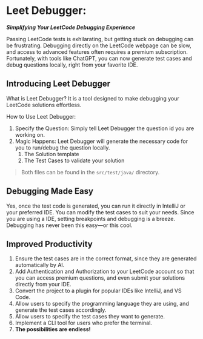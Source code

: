 # Leet Debugger: 

***Simplifying Your LeetCode Debugging Experience***

Passing LeetCode tests is exhilarating, but getting stuck on debugging can be frustrating. Debugging directly on the LeetCode webpage can be slow, and access to advanced features often requires a premium subscription. Fortunately, with tools like ChatGPT, you can now generate test cases and debug questions locally, right from your favorite IDE.

## Introducing Leet Debugger
What is Leet Debugger? It is a tool designed to make debugging your LeetCode solutions effortless.

How to Use Leet Debugger:

1. Specify the Question: Simply tell Leet Debugger the question id you are working on.
2. Magic Happens: Leet Debugger will generate the necessary code for you to run/debug the question locally.
   1. The Solution template
   2. The Test Cases to validate your solution
   
> Both files can be found in the `src/test/java/` directory.

## Debugging Made Easy

Yes, once the test code is generated,
you can run it directly in IntelliJ or your preferred IDE.
You can modify the test cases to suit your needs. Since you are using a IDE,
setting breakpoints and debugging is a breeze.
Debugging has never been this easy—or this cool.

## Improved Productivity

1. Ensure the test cases are in the correct format, since they are generated automatically by AI.
2. Add Authentication and Authorization to your LeetCode account so that you can access premium questions, and even submit your solutions directly from your IDE.
3. Convert the project to a plugin for popular IDEs like IntelliJ, and VS Code.
4. Allow users to specify the programming language they are using, and generate the test cases accordingly.
5. Allow users to specify the test cases they want to generate.
6. Implement a CLI tool for users who prefer the terminal.
7. **The possibilities are endless!**